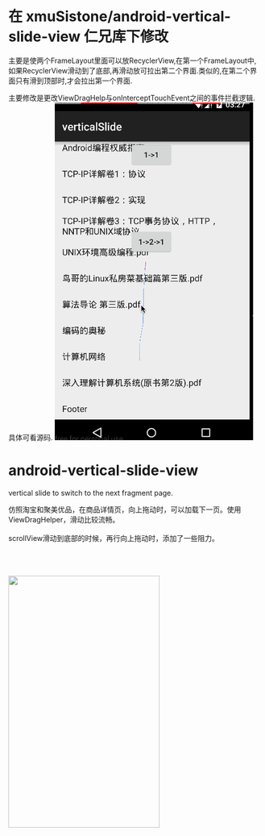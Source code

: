 # 在 xmuSistone/android-vertical-slide-view 仁兄库下修改

主要是使两个FrameLayout里面可以放RecyclerView,在第一个FrameLayout中,如果RecyclerView滑动到了底部,再滑动放可拉出第二个界面.类似的,在第二个界面只有滑到顶部时,才会拉出第一个界面.

主要修改是更改ViewDragHelp与onInterceptTouchEvent之间的事件拦截逻辑.
具体可看源码.
![tupian](1.gif)

# android-vertical-slide-view
vertical slide to switch to the next fragment page.

仿照淘宝和聚美优品，在商品详情页，向上拖动时，可以加载下一页。使用ViewDragHelper，滑动比较流畅。<br><br>
scrollView滑动到底部的时候，再行向上拖动时，添加了一些阻力。<br><br><br><br>
<td>
  <img src="capture.gif" width="300" height="500" />
</td>
